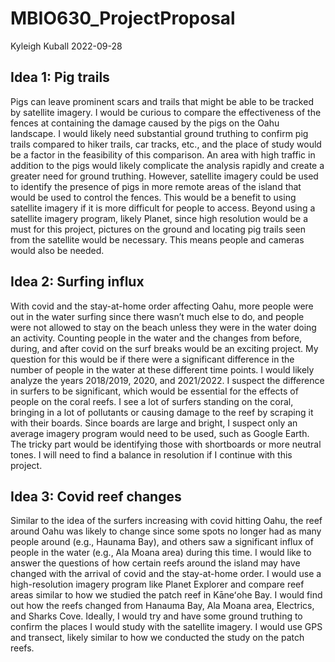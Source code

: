 MBIO630_ProjectProposal
================
Kyleigh Kuball
2022-09-28

## Idea 1: Pig trails

Pigs can leave prominent scars and trails that might be able to be
tracked by satellite imagery. I would be curious to compare the
effectiveness of the fences at containing the damage caused by the pigs
on the Oahu landscape. I would likely need substantial ground truthing
to confirm pig trails compared to hiker trails, car tracks, etc., and
the place of study would be a factor in the feasibility of this
comparison. An area with high traffic in addition to the pigs would
likely complicate the analysis rapidly and create a greater need for
ground truthing. However, satellite imagery could be used to identify
the presence of pigs in more remote areas of the island that would be
used to control the fences. This would be a benefit to using satellite
imagery if it is more difficult for people to access. Beyond using a
satellite imagery program, likely Planet, since high resolution would be
a must for this project, pictures on the ground and locating pig trails
seen from the satellite would be necessary. This means people and
cameras would also be needed.

## Idea 2: Surfing influx

With covid and the stay-at-home order affecting Oahu, more people were
out in the water surfing since there wasn’t much else to do, and people
were not allowed to stay on the beach unless they were in the water
doing an activity. Counting people in the water and the changes from
before, during, and after covid on the surf breaks would be an exciting
project. My question for this would be if there were a significant
difference in the number of people in the water at these different time
points. I would likely analyze the years 2018/2019, 2020, and 2021/2022.
I suspect the difference in surfers to be significant, which would be
essential for the effects of people on the coral reefs. I see a lot of
surfers standing on the coral, bringing in a lot of pollutants or
causing damage to the reef by scraping it with their boards. Since
boards are large and bright, I suspect only an average imagery program
would need to be used, such as Google Earth. The tricky part would be
identifying those with shortboards or more neutral tones. I will need to
find a balance in resolution if I continue with this project.

## Idea 3: Covid reef changes

Similar to the idea of the surfers increasing with covid hitting Oahu,
the reef around Oahu was likely to change since some spots no longer had
as many people around (e.g., Haunama Bay), and others saw a significant
influx of people in the water (e.g., Ala Moana area) during this time. I
would like to answer the questions of how certain reefs around the
island may have changed with the arrival of covid and the stay-at-home
order. I would use a high-resolution imagery program like Planet
Explorer and compare reef areas similar to how we studied the patch reef
in Kāneʻohe Bay. I would find out how the reefs changed from Hanauma
Bay, Ala Moana area, Electrics, and Sharks Cove. Ideally, I would try
and have some ground truthing to confirm the places I would study with
the satellite imagery. I would use GPS and transect, likely similar to
how we conducted the study on the patch reefs.
